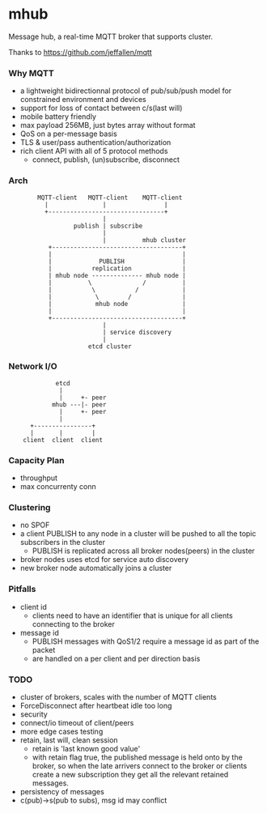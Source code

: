 mhub
====

Message hub, a real-time MQTT broker that supports cluster.

Thanks to https://github.com/jeffallen/mqtt

### Why MQTT

* a lightweight bidirectionnal protocol of pub/sub/push model for constrained environment and devices
* support for loss of contact between c/s(last will)
* mobile battery friendly
* max payload 256MB, just bytes array without format
* QoS on a per-message basis
* TLS & user/pass authentication/authorization
* rich client API with all of 5 protocol methods
  - connect, publish, (un)subscribe, disconnect

### Arch

            MQTT-client   MQTT-client    MQTT-client 
              |               |                |
              +--------------------------------+
                              |
                      publish | subscribe
                              |
                              |          mhub cluster
               +------------------------------------+
               |                                    |
               |             PUBLISH                |
               |           replication              |
               | mhub node -------------- mhub node |
               |          \              /          |
               |           \           /            |
               |            \        /              |
               |            mhub node               |
               |                                    |
               +------------------------------------+
                              |
                              | service discovery
                              |
                          etcd cluster


### Network I/O

                 etcd
                  |
                  |     +- peer
                mhub ---|- peer
                  |     +- peer
                  |      
          +----------------+
          |       |        |
        client  client  client


### Capacity Plan

* throughput
* max concurrenty conn

### Clustering

* no SPOF
* a client PUBLISH to any node in a cluster will be pushed to all the topic subscribers in the cluster
    - PUBLISH is replicated across all broker nodes(peers) in the cluster
* broker nodes uses etcd for service auto discovery
* new broker node automatically joins a cluster

### Pitfalls

* client id
  - clients need to have an identifier that is unique for all clients connecting to the broker
* message id
  - PUBLISH messages with QoS1/2 require a message id as part of the packet
  - are handled on a per client and per direction basis

### TODO
*   cluster of brokers, scales with the number of MQTT clients
*   ForceDisconnect after heartbeat idle too long
*   security
*   connect/io timeout of client/peers
*   more edge cases testing
*   retain, last will, clean session
    - retain is 'last known good value'
    - with retain flag true, the published message is held onto by the broker, so when the late arrivers connect to the broker or clients create a new subscription they get all the relevant retained messages.
*   persistency of messages
*   c(pub)->s(pub to subs), msg id may conflict
